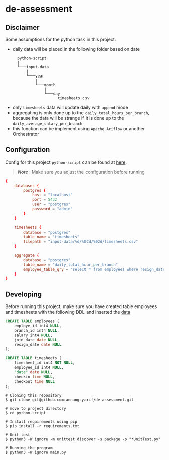 # de-assessment
## Disclaimer
Some assumptions for the python task in this project:
* daily data will be placed in the following folder based on date
  ```
    python-script
    |  
    └───input-data
        |
        └───year
            |
            └───month
                |
                └───day
                      timesheets.csv
  ```
* only `timesheets` data will update daily with `append` mode
* aggregating is only done up to the `daily_total_hours_per_branch`, because the data will be strange if it is done up to the `daily_average_salary_per_branch`
* this function can be implement using `Apache Ariflow` or another Orchestrator

## Configuration
Config for this project `python-script` can be found at [here](https://github.com/annangsyarif/de-assessment/blob/main/python-script/config/config.conf).
>**_Note_** : Make sure you adjust the configuration before running
```conf
{
    databases {
        postgres {
            host = "localhost"
            port = 5432
            user = "postgres"
            password = "admin"
        }
    }

    timesheets {
        database = "postgres"
        table_name = "timesheets"
        filepath = "input-data/%d/%02d/%02d/timesheets.csv"
    }

    aggregate {
        database = "postgres"
        table_name = "daily_total_hour_per_branch"
        employee_table_qry = "select * from employees where resign_date is null"
    }
}
```
## Developing
Before running this project, make sure you have created table employees and timesheets with the following DDL and inserted the [data](https://github.com/annangsyarif/de-assessment/tree/main/data)
```SQL
CREATE TABLE employees (
	employe_id int4 NULL,
	branch_id int4 NULL,
	salary int4 NULL,
	join_date date NULL,
	resign_date date NULL
);

CREATE TABLE timesheets (
	timesheet_id int4 NOT NULL,
	employee_id int4 NULL,
	"date" date NULL,
	checkin time NULL,
	checkout time NULL
);
```
```shell
# Cloning this repository
$ git clone git@github.com:annangsyarif/de-assessment.git

# move to project directory
$ cd python-script

# Install requirements using pip
$ pip install -r requirements.txt

# Unit test
$ python3 -W ignore -m unittest discover -s package -p "*UnitTest.py"

# Running the program
$ python3 -W ignore main.py
```
